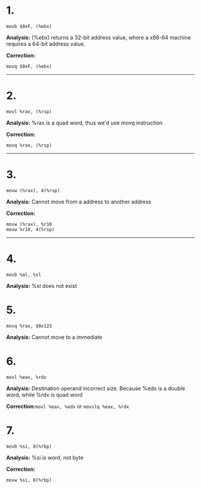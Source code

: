 # 1.

```
movb $0xF, (%ebx)
```

**Analysis:** (%ebx) returns a 32-bit address value, where a x86-64 machine requires a 64-bit address value.

**Correction:**

```
movq $0xF, (%ebx)
```

---

# 2.

```
movl %rax, (%rsp)
```

**Analysis:** %rax is a quad word, thus we'd use movq instruction

**Correction:**

```
movq %rax, (%rsp)
```

---

# 3.

```
movw (%rax), 4(%rsp)
```

**Analysis:** Cannot move from a address to another address

**Correction:**

```
movw (%rax), %r10
movw %r10, 4(%rsp)
```

---

# 4.

```
movb %al, %sl
```

**Analysis:** %sl does not exist

# 5.

```
movq %rax, $0x123
```

**Analysis:** Cannot move to a immediate

# 6.

```
movl %eax, %rdx
```

**Analysis:** Destination operand incorrect size. Because %edx is a double word, while %rdx is quad word

**Correction:**``movl %eax, %edx`` or ``movslq %eax, %rdx``

# 7.

```
movb %si, 8(%rbp)
```

**Analysis:** %si is word, not byte

**Correction:**

```
movw %si, 8(%rbp)
```
